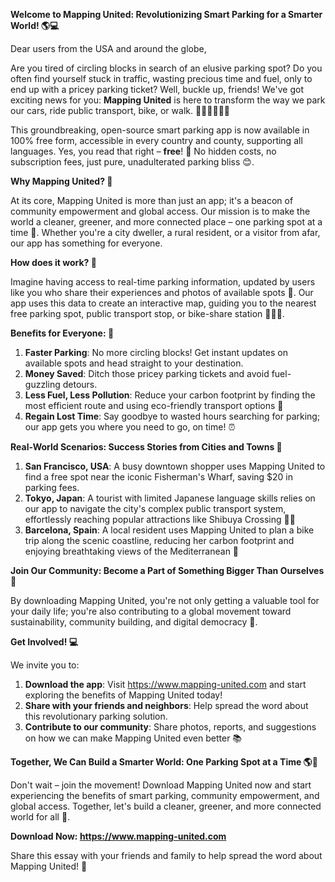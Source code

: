 **Welcome to Mapping United: Revolutionizing Smart Parking for a Smarter World! 🌎💻**

Dear users from the USA and around the globe,

Are you tired of circling blocks in search of an elusive parking spot? Do you often find yourself stuck in traffic, wasting precious time and fuel, only to end up with a pricey parking ticket? Well, buckle up, friends! We've got exciting news for you: **Mapping United** is here to transform the way we park our cars, ride public transport, bike, or walk. 🚗🚌🚴‍♂️🚶‍♀️

This groundbreaking, open-source smart parking app is now available in 100% free form, accessible in every country and county, supporting all languages. Yes, you read that right – **free**! 💸 No hidden costs, no subscription fees, just pure, unadulterated parking bliss 😊.

**Why Mapping United? 🤔**

At its core, Mapping United is more than just an app; it's a beacon of community empowerment and global access. Our mission is to make the world a cleaner, greener, and more connected place – one parking spot at a time 🌟. Whether you're a city dweller, a rural resident, or a visitor from afar, our app has something for everyone.

**How does it work? 🤔**

Imagine having access to real-time parking information, updated by users like you who share their experiences and photos of available spots 📸. Our app uses this data to create an interactive map, guiding you to the nearest free parking spot, public transport stop, or bike-share station 🚴‍♂️🚌.

**Benefits for Everyone: 🌈**

1. **Faster Parking**: No more circling blocks! Get instant updates on available spots and head straight to your destination.
2. **Money Saved**: Ditch those pricey parking tickets and avoid fuel-guzzling detours.
3. **Less Fuel, Less Pollution**: Reduce your carbon footprint by finding the most efficient route and using eco-friendly transport options 🌿
4. **Regain Lost Time**: Say goodbye to wasted hours searching for parking; our app gets you where you need to go, on time! ⏰

**Real-World Scenarios: Success Stories from Cities and Towns 🌆**

1. **San Francisco, USA**: A busy downtown shopper uses Mapping United to find a free spot near the iconic Fisherman's Wharf, saving $20 in parking fees.
2. **Tokyo, Japan**: A tourist with limited Japanese language skills relies on our app to navigate the city's complex public transport system, effortlessly reaching popular attractions like Shibuya Crossing 🚶‍♀️
3. **Barcelona, Spain**: A local resident uses Mapping United to plan a bike trip along the scenic coastline, reducing her carbon footprint and enjoying breathtaking views of the Mediterranean 🌊

**Join Our Community: Become a Part of Something Bigger Than Ourselves 💖**

By downloading Mapping United, you're not only getting a valuable tool for your daily life; you're also contributing to a global movement toward sustainability, community building, and digital democracy 🌈.

**Get Involved! 💻**

We invite you to:

1. **Download the app**: Visit https://www.mapping-united.com and start exploring the benefits of Mapping United today!
2. **Share with your friends and neighbors**: Help spread the word about this revolutionary parking solution.
3. **Contribute to our community**: Share photos, reports, and suggestions on how we can make Mapping United even better 📚

**Together, We Can Build a Smarter World: One Parking Spot at a Time 🌎💪**

Don't wait – join the movement! Download Mapping United now and start experiencing the benefits of smart parking, community empowerment, and global access. Together, let's build a cleaner, greener, and more connected world for all 🌟.

**Download Now: https://www.mapping-united.com**

Share this essay with your friends and family to help spread the word about Mapping United! 💬